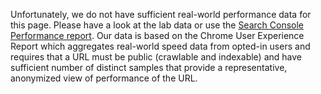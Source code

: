 Unfortunately, we do not have sufficient real-world performance data for this page.
Please have a look at the lab data or use the [Search Console Performance report](https://support.google.com/webmasters/answer/7576553?hl=en&ref_topic=9384513).
Our data is based on the Chrome User Experience Report which aggregates real-world
speed data from opted-in users and requires that a URL must be public (crawlable
and indexable) and have sufficient number of distinct samples that provide a
representative, anonymized view of performance of the URL.
